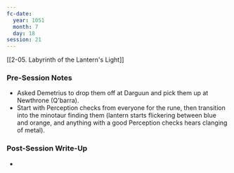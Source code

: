 ```yaml
---
fc-date:
  year: 1051
  month: 7
  day: 18
session: 21
---
```

[[2-05. Labyrinth of the Lantern's Light]]

### Pre-Session Notes

* Asked Demetrius to drop them off at Darguun and pick them up at Newthrone (Q'barra).
* Start with Perception checks from everyone for the rune, then transition into the minotaur finding them (lantern starts flickering between blue and orange, and anything with a good Perception checks hears clanging of metal).

### Post-Session Write-Up

- 